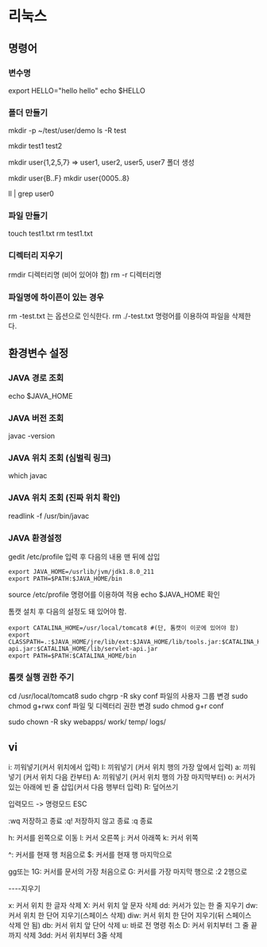 # 리눅스

## 명령어

### 변수명

export HELLO="hello hello"
echo \$HELLO

### 폴더 만들기

mkdir -p ~/test/user/demo
ls -R test

mkdir test1 test2

mkdir user{1,2,5,7}
=> user1, user2, user5, user7 폴더 생성

mkdir user{B..F}
mkdir user{0005..8}

ll | grep user0

### 파일 만들기

touch test1.txt
rm test1.txt

### 디렉터리 지우기

rmdir 디렉터리명 (비어 있어야 함)
rm -r 디렉터리명

### 파일명에 하이픈이 있는 경우

rm -test.txt 는 옵션으로 인식한다.
rm ./-test.txt 명령어를 이용하여 파일을 삭제한다.

## 환경변수 설정

### JAVA 경로 조회

echo \$JAVA_HOME

### JAVA 버전 조회

javac -version

### JAVA 위치 조회 (심벌릭 링크)

which javac

### JAVA 위치 조회 (진짜 위치 확인)

readlink -f /usr/bin/javac

### JAVA 환경설정

gedit /etc/profile 입력 후 다음의 내용 맨 뒤에 삽입

```
export JAVA_HOME=/usrlib/jvm/jdk1.8.0_211
export PATH=$PATH:$JAVA_HOME/bin
```

source /etc/profile 명령어를 이용하여 적용
echo \$JAVA_HOME 확인

톰캣 설치 후 다음의 설정도 돼 있어야 함.

```
export CATALINA_HOME=/usr/local/tomcat8 #(단, 톰캣이 이곳에 있어야 함)
export  CLASSPATH=.:$JAVA_HOME/jre/lib/ext:$JAVA_HOME/lib/tools.jar:$CATALINA_HOME/lib/jsp-api.jar:$CATALINA_HOME/lib/servlet-api.jar
export PATH=$PATH:$CATALINA_HOME/bin
```

### 톰캣 실행 권한 주기

cd /usr/local/tomcat8
sudo chgrp -R sky conf 파일의 사용자 그룹 변경
sudo chmod g+rwx conf 파일 및 디렉터리 권한 변경
sudo chmod g+r conf

sudo chown -R sky webapps/ work/ temp/ logs/

## vi

i: 끼워넣기(커서 위치에서 입력)
I: 끼워넣기 (커서 위치 행의 가장 앞에서 입력)
a: 끼워넣기 (커서 위치 다음 칸부터)
A: 끼워넣기 (커서 위치 행의 가장 마지막부터)
o: 커서가 있는 아래에 빈 줄 삽입(커서 다음 행부터 입력)
R: 덮어쓰기

입력모드 -> 명령모드
ESC

:wq 저장하고 종료
:q! 저장하지 않고 종료
:q 종료

h: 커서를 왼쪽으로 이동
l: 커서 오른쪽
j: 커서 아래쪽
k: 커서 위쪽

^: 커서를 현재 행 처음으로
\$: 커서를 현재 행 마지막으로

gg또는 1G: 커서를 문서의 가장 처음으로
G: 커서를 가장 마지막 행으로
:2 2행으로

----지우기

x: 커서 위치 한 글자 삭제
X: 커서 위치 앞 문자 삭제
dd: 커서가 있는 한 줄 지우기
dw: 커서 위치 한 단어 지우기(스페이스 삭제)
diw: 커서 위치 한 단어 지우기(뒤 스페이스 삭제 안 됨)
db: 커서 위치 앞 단어 삭제
u: 바로 전 명령 취소
D: 커서 위치부터 그 줄 끝까지 삭제
3dd: 커서 위치부터 3줄 삭제
